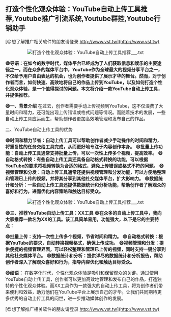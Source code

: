 ## **打造个性化观众体验：YouTube自动上传工具推荐,Youtube推广引流系统,Youtube群控,Youtube行销助手**

[😍想了解推广相关软件的朋友请登录 http://www.vst.tw](http://www.vst.tw)

 <center><img src="https://vst.tw/MP4/tuiguang/png/8.png" alt="打造个性化观众体验：YouTube自动上传工具推荐___.txt"></center>

**😄导语：在如今的数字时代，媒体平台已经成为了人们获取信息和娱乐的主要途径之一。而在众多的媒体平台中，YouTube作为全球最大的视频分享平台之一，不仅给予用户自由表达的机会，也为创作者提供了展示才华的舞台。然而，对于创作者而言，如何快速、高效地将自己的作品上传到YouTube，以及如何打造个性化观众体验，是一个值得探讨的问题。本文将介绍一款YouTube自动上传工具，并提供推荐。**

**😄一、背景介绍**
在过去，创作者需要手动上传视频到YouTube，这不仅浪费了大量时间和精力，还可能出现上传错误或格式问题等情况。而随着技术的发展，一些自动上传工具应运而生，帮助创作者更加高效地管理和发布自己的作品。

二、YouTube自动上传工具的优势

**😄时间和精力节省：自动上传工具可以帮助创作者减少手动操作的时间和精力，将重复性的任务交给工具完成，从而更好地专注于内容创作本身。**
**😄批量上传功能：自动上传工具通常支持批量上传，可以一次性上传多个视频，提高效率。**
**😄自动格式转换：有些自动上传工具还具备自动格式转换的功能，可以根据YouTube的要求将视频转换为合适的格式，避免上传错误或格式不符的问题。**
**😄视频管理和分发：自动上传工具通常还提供视频管理和分发功能，可以方便地整理和管理已上传的视频，并将其分享到其他社交媒体平台，扩大影响力。**
**😄数据统计和分析：一些自动上传工具还提供数据统计和分析功能，帮助创作者了解观众的喜好和行为，进而优化内容策略和触达目标受众。**

 <center><img src="https://vst.tw/MP4/tuiguang/png/7.png" alt="打造个性化观众体验：YouTube自动上传工具推荐___.txt"></center>

**😄三、推荐YouTube自动上传工具：XX工具**
**😄在众多的自动上传工具中，我向大家推荐一款名为XX的工具。该工具简单易用，功能强大，以下是它的主要特点：**

**😄批量上传：支持一次性上传多个视频，节省时间和精力。**
**😄自动格式转换：根据YouTube的要求，自动转换视频格式，确保上传成功。**
**😄视频管理和分发：提供便捷的视频管理界面，可以轻松整理和管理已上传的视频，同时支持一键分享到其他社交媒体平台。**
**😄数据统计和分析：提供详尽的数据统计和分析报告，帮助创作者深入了解观众喜好和行为，指导内容优化和触达目标受众。**

**😄结语：**
在数字化时代，个性化观众体验是吸引和保留观众的关键。通过使用YouTube自动上传工具，创作者可以更加高效地管理和发布自己的作品，打造独特的个性化观众体验。而XX工具作为一款强大的自动上传工具，将为创作者们带来便利和效益，助力他们在YouTube平台上展示自己的才华。让我们共同期待更多优秀的自动上传工具的问世，进一步推动媒体创作的发展。

[😍想了解推广相关软件的朋友请登录 http://www.vst.tw](http://www.vst.tw)



